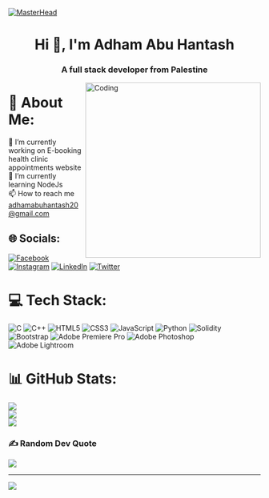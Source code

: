 [![MasterHead](https://theninehertz.com/wp-content/uploads/2020/06/full-stack-development.gif)](https://rishavchanda.io)
<h1 align="center">Hi 👋, I'm Adham Abu Hantash</h1>
<h3 align="center">A full stack developer from Palestine</h3>
<img align="right" alt="Coding" width="350" src="https://cdn.dribbble.com/users/1162077/screenshots/5403918/focus-animation.gif"/>

# 💫 About Me:
🔭 I’m currently working on E-booking health clinic appointments website<br>🌱 I’m currently learning NodeJs<br>📫 How to reach me adhamabuhantash20@gmail.com


## 🌐 Socials:
[![Facebook](https://img.shields.io/badge/Facebook-%231877F2.svg?logo=Facebook&logoColor=white)](https://facebook.com/AdhamHantash1) [![Instagram](https://img.shields.io/badge/Instagram-%23E4405F.svg?logo=Instagram&logoColor=white)](https://instagram.com/itsadhamhantash) [![LinkedIn](https://img.shields.io/badge/LinkedIn-%230077B5.svg?logo=linkedin&logoColor=white)](https://linkedin.com/in/adham-abu-hantash) [![Twitter](https://img.shields.io/badge/Twitter-%231DA1F2.svg?logo=Twitter&logoColor=white)](https://twitter.com/itsadhamhantash) 

# 💻 Tech Stack:
![C](https://img.shields.io/badge/c-%2300599C.svg?style=for-the-badge&logo=c&logoColor=white) ![C++](https://img.shields.io/badge/c++-%2300599C.svg?style=for-the-badge&logo=c%2B%2B&logoColor=white) ![HTML5](https://img.shields.io/badge/html5-%23E34F26.svg?style=for-the-badge&logo=html5&logoColor=white) ![CSS3](https://img.shields.io/badge/css3-%231572B6.svg?style=for-the-badge&logo=css3&logoColor=white) ![JavaScript](https://img.shields.io/badge/javascript-%23323330.svg?style=for-the-badge&logo=javascript&logoColor=%23F7DF1E) ![Python](https://img.shields.io/badge/python-3670A0?style=for-the-badge&logo=python&logoColor=ffdd54) ![Solidity](https://img.shields.io/badge/Solidity-%23363636.svg?style=for-the-badge&logo=solidity&logoColor=white) ![Bootstrap](https://img.shields.io/badge/bootstrap-%23563D7C.svg?style=for-the-badge&logo=bootstrap&logoColor=white) ![Adobe Premiere Pro](https://img.shields.io/badge/Adobe%20Premiere%20Pro-9999FF.svg?style=for-the-badge&logo=Adobe%20Premiere%20Pro&logoColor=white) ![Adobe Photoshop](https://img.shields.io/badge/adobephotoshop-%2331A8FF.svg?style=for-the-badge&logo=adobephotoshop&logoColor=white) ![Adobe Lightroom](https://img.shields.io/badge/Adobe%20Lightroom-31A8FF.svg?style=for-the-badge&logo=Adobe%20Lightroom&logoColor=white)
# 📊 GitHub Stats:
![](https://github-readme-stats.vercel.app/api?username=Adham-Hantash&theme=radical&hide_border=false&include_all_commits=false&count_private=false)<br/>
![](https://github-readme-streak-stats.herokuapp.com/?user=Adham-Hantash&theme=radical&hide_border=false)<br/>
![](https://github-readme-stats.vercel.app/api/top-langs/?username=Adham-Hantash&theme=radical&hide_border=false&include_all_commits=false&count_private=false&layout=compact)

### ✍️ Random Dev Quote
![](https://quotes-github-readme.vercel.app/api?type=horizontal&theme=radical)

---
[![](https://visitcount.itsvg.in/api?id=Adham-Hantash&icon=0&color=11)](https://visitcount.itsvg.in)

<!-- Proudly created with GPRM ( https://gprm.itsvg.in ) -->
